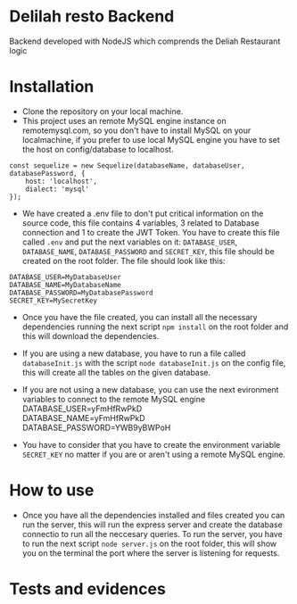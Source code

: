 # Delilah resto Backend
Backend developed with NodeJS which comprends the Deliah Restaurant logic

# Installation
- Clone the repository on your local machine.
- This project uses an remote MySQL engine instance on remotemysql.com, so you don't have to install MySQL on your localmachine, if you prefer to use local MySQL engine you have to set the host on config/database to localhost.

```
const sequelize = new Sequelize(databaseName, databaseUser, databasePassword, {
    host: 'localhost',
    dialect: 'mysql'
});
```

- We have created a .env file to don't put critical information on the source code, this file contains 4 variables, 3 related to Database connection and 1 to create the JWT Token. You have to create this file called `.env`
 and put the next variables on it: `DATABASE_USER`, `DATABASE_NAME`, `DATABASE_PASSWORD` and `SECRET_KEY`, this file should be created on the root folder. The file should look like this:
 ```
DATABASE_USER=MyDatabaseUser
DATABASE_NAME=MyDatabaseName
DATABASE_PASSWORD=MyDatabasePassword
SECRET_KEY=MySecretKey
 ```

- Once you have the file created, you can install all the necessary dependencies running the next script `npm install` on the root folder and this will download the dependencies.

- If you are using a new database, you have to run a file called `databaseInit.js` with the script `node databaseInit.js` on the config file, this will create all the tables on the given database.
- If you are not using a new database, you can use the next evironment variables to connect to the remote MySQL engine<br>
DATABASE_USER=yFmHfRwPkD<br>
DATABASE_NAME=yFmHfRwPkD
DATABASE_PASSWORD=YWB9yBWPoH

- You have to consider that you have to create the environment variable `SECRET_KEY` no matter if you are or aren't using a remote MySQL engine.

# How to use
- Once you have all the dependencies installed and files created you can run the server, this will run the express server and create the database connectio to run all the neccesary queries. To run the server, you have to run the next script `node server.js` on the root folder, this will show you on the terminal the port where the server is listening for requests.

# Tests and evidences

